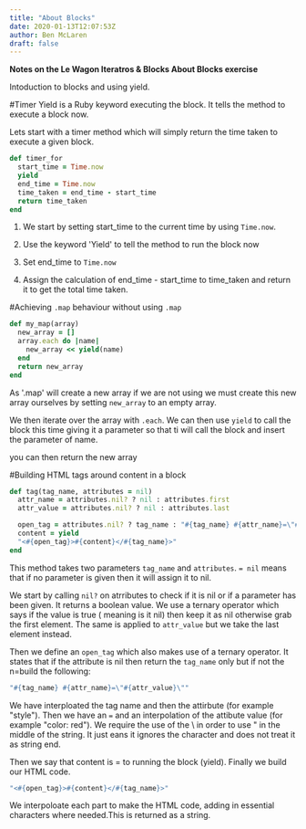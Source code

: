 ```yaml
---
title: "About Blocks"
date: 2020-01-13T12:07:53Z
author: Ben McLaren
draft: false
---
```


**Notes on the Le Wagon Iteratros & Blocks About Blocks exercise**

Intoduction to blocks and using yield.

#Timer
Yield is a Ruby keyword executing the block. It tells the method to execute a block now.

Lets start with a timer method which will simply return the time taken to execute a given block.

```ruby
def timer_for
  start_time = Time.now
  yield
  end_time = Time.now
  time_taken = end_time - start_time
  return time_taken
end
```

1. We start by setting start_time to the current time by using `Time.now`.

2. Use the keyword 'Yield' to tell the method to run the block now

3. Set end_time to `Time.now`

4. Assign the calculation of end_time - start_time to time_taken and return it to get the total time taken.


#Achieving `.map` behaviour without using `.map`

``` ruby
def my_map(array)
  new_array = []
  array.each do |name|
    new_array << yield(name)
  end
  return new_array
end
```

As '.map' will create a new array if we are not using we must create this new array ourselves by setting `new_array` to an empty array.

We then iterate over the array with `.each`. We can then use `yield` to call the block this time giving it a parameter so that ti will call the block and insert the parameter of name.

you can then return the new array

#Building HTML tags around content in a block

```ruby
def tag(tag_name, attributes = nil)
  attr_name = attributes.nil? ? nil : attributes.first
  attr_value = attributes.nil? ? nil : attributes.last

  open_tag = attributes.nil? ? tag_name : "#{tag_name} #{attr_name}=\"#{attr_value}\""
  content = yield
  "<#{open_tag}>#{content}</#{tag_name}>"
end
```
This method takes two parameters `tag_name` and `attributes`. `= nil` means that if no parameter is given then it will assign it to nil.

We start by calling `nil?` on atrributes to check if it is nil or if a parameter has been given. It returns a boolean value. We use a ternary operator which says if the value is true ( meaning is it nil) then keep it as nil otherwise grab the first element. The same is applied to `attr_value` but we take the last element instead.

Then we define an `open_tag` which also makes use of a ternary operator. It states that if the attribute is nil then return the `tag_name` only but if not the n=build the following:

``` ruby
"#{tag_name} #{attr_name}=\"#{attr_value}\""
```
We have interploated the tag name and then the attirbute (for example "style"). Then we have an `=` and an interpolation of the attibute value (for example "color: red"). We require the use of the \ in order to use " in the middle of the string. It just eans it ignores the character and does not treat it as string end.

Then we say that content is = to running the block (yield). Finally we build our HTML code.

```ruby
"<#{open_tag}>#{content}</#{tag_name}>"
```
We interpoloate each part to make the HTML code, adding in essential characters where needed.This is returned as a string.
















